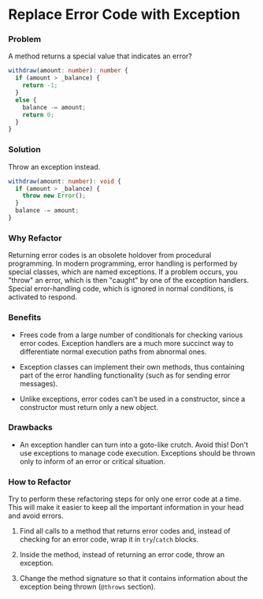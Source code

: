 # Replace Error Code with Exception

### Problem

A method returns a special value that indicates an error?

```ts
withdraw(amount: number): number {
  if (amount > _balance) {
    return -1;
  }
  else {
    balance -= amount;
    return 0;
  }
}
```

### Solution

Throw an exception instead.

```ts
withdraw(amount: number): void {
  if (amount > _balance) {
    throw new Error();
  }
  balance -= amount;
}
```

### Why Refactor

Returning error codes is an obsolete holdover from procedural
programming. In modern programming, error handling is performed by special classes, which are named exceptions. If a problem occurs, you "throw" an error, which is then "caught" by one of the exception handlers. Special error-handling code, which is ignored in normal conditions, is activated to respond.

### Benefits

- Frees code from a large number of conditionals for checking various error codes. Exception handlers are a much more succinct way to differentiate normal execution paths from abnormal ones.

- Exception classes can implement their own methods, thus containing part of the error handling functionality (such as for sending error messages).

- Unlike exceptions, error codes can't be used in a constructor, since a constructor must return only a new object.

### Drawbacks

- An exception handler can turn into a goto-like crutch. Avoid this! Don't use exceptions to manage code execution. Exceptions should be thrown only to inform of an error or critical situation.

### How to Refactor

Try to perform these refactoring steps for only one error code at a time. This will make it easier to keep all the important information in your head and avoid errors.

1. Find all calls to a method that returns error codes and, instead of checking for an error code, wrap it in `try`/`catch` blocks.

2. Inside the method, instead of returning an error code, throw an exception.

3. Change the method signature so that it contains information about the exception being thrown (`@throws` section).
